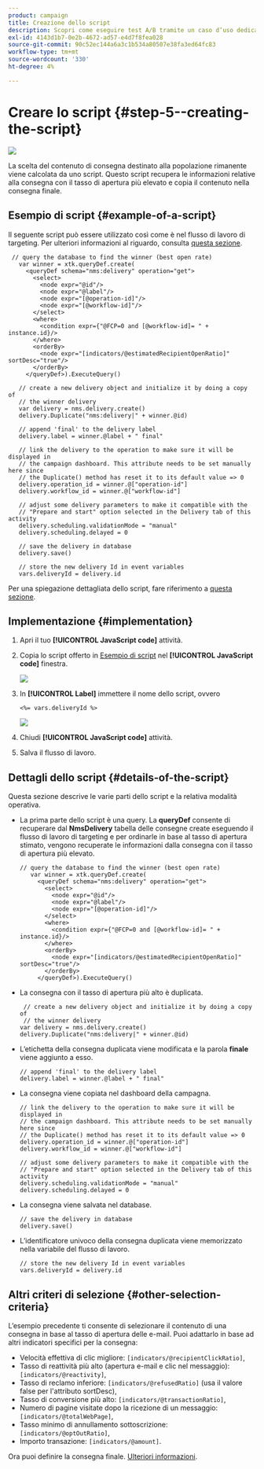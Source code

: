 ```yaml
---
product: campaign
title: Creazione dello script
description: Scopri come eseguire test A/B tramite un caso d’uso dedicato
exl-id: 4143d1b7-0e2b-4672-ad57-e4d7f8fea028
source-git-commit: 90c52ec144a6a3c1b534a80507e38fa3ed64fc83
workflow-type: tm+mt
source-wordcount: '330'
ht-degree: 4%

---
```


# Creare lo script {#step-5--creating-the-script}

![](../../assets/common.svg)

La scelta del contenuto di consegna destinato alla popolazione rimanente viene calcolata da uno script. Questo script recupera le informazioni relative alla consegna con il tasso di apertura più elevato e copia il contenuto nella consegna finale.

## Esempio di script {#example-of-a-script}

Il seguente script può essere utilizzato così come è nel flusso di lavoro di targeting. Per ulteriori informazioni al riguardo, consulta [questa sezione](#implementation).

```
 // query the database to find the winner (best open rate)
   var winner = xtk.queryDef.create(
     <queryDef schema="nms:delivery" operation="get">
       <select>
         <node expr="@id"/>
         <node expr="@label"/>
         <node expr="[@operation-id]"/>
         <node expr="[@workflow-id]"/>
       </select>
       <where>
         <condition expr={"@FCP=0 and [@workflow-id]= " + instance.id}/>
       </where>
       <orderBy>
         <node expr="[indicators/@estimatedRecipientOpenRatio]" sortDesc="true"/>
       </orderBy>
     </queryDef>).ExecuteQuery()
   
   // create a new delivery object and initialize it by doing a copy of
   // the winner delivery
   var delivery = nms.delivery.create()
   delivery.Duplicate("nms:delivery|" + winner.@id)

   // append 'final' to the delivery label
   delivery.label = winner.@label + " final"

   // link the delivery to the operation to make sure it will be displayed in
   // the campaign dashboard. This attribute needs to be set manually here since 
   // the Duplicate() method has reset it to its default value => 0
   delivery.operation_id = winner.@["operation-id"]
   delivery.workflow_id = winner.@["workflow-id"]

   // adjust some delivery parameters to make it compatible with the 
   // "Prepare and start" option selected in the Delivery tab of this activity
   delivery.scheduling.validationMode = "manual"
   delivery.scheduling.delayed = 0
 
   // save the delivery in database
   delivery.save()
 
   // store the new delivery Id in event variables
   vars.deliveryId = delivery.id
```

Per una spiegazione dettagliata dello script, fare riferimento a [questa sezione](#details-of-the-script).

## Implementazione {#implementation}

1. Apri il tuo **[!UICONTROL JavaScript code]** attività.
1. Copia lo script offerto in [Esempio di script](#example-of-a-script) nel **[!UICONTROL JavaScript code]** finestra.

   ![](assets/use_case_abtesting_configscript_002.png)

1. In **[!UICONTROL Label]** immettere il nome dello script, ovvero

   ```
   <%= vars.deliveryId %>
   ```

   ![](assets/use_case_abtesting_configscript_003.png)

1. Chiudi **[!UICONTROL JavaScript code]** attività.
1. Salva il flusso di lavoro.

## Dettagli dello script {#details-of-the-script}

Questa sezione descrive le varie parti dello script e la relativa modalità operativa.

* La prima parte dello script è una query. La **queryDef** consente di recuperare dal **NmsDelivery** tabella delle consegne create eseguendo il flusso di lavoro di targeting e per ordinarle in base al tasso di apertura stimato, vengono recuperate le informazioni dalla consegna con il tasso di apertura più elevato.

   ```
   // query the database to find the winner (best open rate)
      var winner = xtk.queryDef.create(
        <queryDef schema="nms:delivery" operation="get">
          <select>
            <node expr="@id"/>
            <node expr="@label"/>
            <node expr="[@operation-id]"/>
          </select>
          <where>
            <condition expr={"@FCP=0 and [@workflow-id]= " + instance.id}/>
          </where>
          <orderBy>
            <node expr="[indicators/@estimatedRecipientOpenRatio]" sortDesc="true"/>
          </orderBy>
        </queryDef>).ExecuteQuery()
   ```

* La consegna con il tasso di apertura più alto è duplicata.

   ```
    // create a new delivery object and initialize it by doing a copy of
    // the winner delivery
   var delivery = nms.delivery.create()
   delivery.Duplicate("nms:delivery|" + winner.@id)
   ```

* L’etichetta della consegna duplicata viene modificata e la parola **finale** viene aggiunto a esso.

   ```
   // append 'final' to the delivery label
   delivery.label = winner.@label + " final"
   ```

* La consegna viene copiata nel dashboard della campagna.

   ```
   // link the delivery to the operation to make sure it will be displayed in
   // the campaign dashboard. This attribute needs to be set manually here since 
   // the Duplicate() method has reset it to its default value => 0
   delivery.operation_id = winner.@["operation-id"]
   delivery.workflow_id = winner.@["workflow-id"]
   ```

   ```
   // adjust some delivery parameters to make it compatible with the 
   // "Prepare and start" option selected in the Delivery tab of this activity
   delivery.scheduling.validationMode = "manual"
   delivery.scheduling.delayed = 0
   ```

* La consegna viene salvata nel database.

   ```
   // save the delivery in database
   delivery.save()
   ```

* L’identificatore univoco della consegna duplicata viene memorizzato nella variabile del flusso di lavoro.

   ```
   // store the new delivery Id in event variables
   vars.deliveryId = delivery.id
   ```

## Altri criteri di selezione {#other-selection-criteria}

L’esempio precedente ti consente di selezionare il contenuto di una consegna in base al tasso di apertura delle e-mail. Puoi adattarlo in base ad altri indicatori specifici per la consegna:

* Velocità effettiva di clic migliore: `[indicators/@recipientClickRatio]`,
* Tasso di reattività più alto (apertura e-mail e clic nel messaggio): `[indicators/@reactivity]`,
* Tasso di reclamo inferiore: `[indicators/@refusedRatio]` (usa il valore false per l&#39;attributo sortDesc),
* Tasso di conversione più alto: `[indicators/@transactionRatio]`,
* Numero di pagine visitate dopo la ricezione di un messaggio: `[indicators/@totalWebPage]`,
* Tasso minimo di annullamento sottoscrizione: `[indicators/@optOutRatio]`,
* Importo transazione: `[indicators/@amount]`.

Ora puoi definire la consegna finale. [Ulteriori informazioni](a-b-testing-uc-final-delivery.md).
